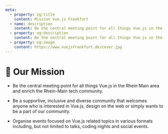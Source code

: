 ```yaml
---
meta:
  - property: og:title
    content: Mission Vue.js Frankfurt
  - name: description
    content: Be the central meeting point for all things Vue.js in the Rhein Main area
  - property: og:description
    content: Be the central meeting point for all things Vue.js in the Rhein Main area
  - property: og:image
    content: https://www.vuejsfrankfurt.de/cover.jpg
---
```


# :rocket: Our Mission

- Be the central meeting point for all things Vue.js in the Rhein Main area and enrich the Rhein-Main tech community.

- Be a supportive, inclusive and diverse community that welcomes anyone who is interested in Vue.js, design on the web or simply wants to be a part of our community.

- Organise events focused on Vue.js related topics in various formats including, but not limited to talks, coding nights and social events.
